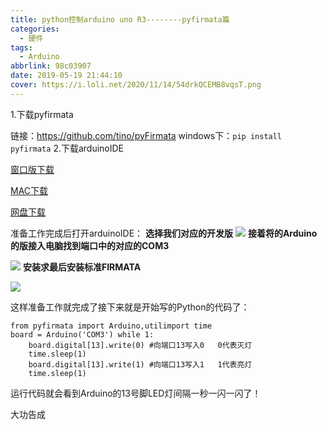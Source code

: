 ```yaml
---
title: python控制arduino uno R3--------pyfirmata篇
categories:
  - 硬件
tags:
  - Arduino
abbrlink: 98c03907
date: 2019-05-19 21:44:10
cover: https://i.loli.net/2020/11/14/54drkQCEMB8vqsT.png
---
```


1.下载pyfirmata

   链接：https://github.com/tino/pyFirmata 
   windows下：`pip install pyfirmata` 
2.下载arduinoIDE

   [窗口版下载](https://coding.net/u/coloz/p/arduino-installer/git/raw/master/1.8.7/arduino-1.8.7-windows.exe)

   [MAC下载](https://coding.net/u/coloz/p/arduino-installer/git/raw/master/1.8.7/arduino-1.8.7-macosx.zip)

  [网盘下载](https://pan.baidu.com/s/1MnqSQWi0Fjfdil1GZT64FQ)
<!--more-->
准备工作完成后打开arduinoIDE：
      **选择我们对应的开发版**
![](https://i.loli.net/2020/11/14/zoWahrNKlSDg4m9.png)
**接着将的Arduino的版接入电脑找到端口中的对应的COM3**
   
![](https://i.loli.net/2020/11/14/8iy95huQcg4qdjV.png)
**安装求最后安装标准FIRMATA**

![](https://i.loli.net/2020/11/14/vteaFLTIZbnsXOM.png)

这样准备工作就完成了接下来就是开始写的Python的代码了：

    from pyfirmata import Arduino,utilimport time
    board = Arduino('COM3') while 1:
     	board.digital[13].write(0) #向端口13写入0   0代表灭灯
     	time.sleep(1)
     	board.digital[13].write(1) #向端口13写入1   1代表亮灯
     	time.sleep(1)

   运行代码就会看到Arduino的13号脚LED灯间隔一秒一闪一闪了！

大功告成

